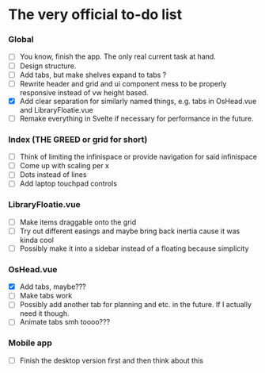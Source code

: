 # The very official to-do list
### Global
- [ ] You know, finish the app. The only real current task at hand.
- [ ] Design structure.
- [ ] Add tabs, but make shelves expand to tabs ? 
- [ ] Rewrite header and grid and ui component mess to be properly responsive instead of vw height based.
- [x] Add clear separation for similarly named things, e.g. tabs in OsHead.vue and LibraryFloatie.vue
- [ ] Remake everything in Svelte if necessary for performance in the future.
### Index (THE GREED or grid for short)
- [ ] Think of limiting the infinispace or provide navigation for said infinispace
- [ ] Come up with scaling per x 
- [ ] Dots instead of lines
- [ ] Add laptop touchpad controls
### LibraryFloatie.vue
- [ ] Make items draggable onto the grid
- [ ] Try out different easings and maybe bring back inertia cause it was kinda cool
- [ ] Possibly make it into a sidebar instead of a floating because simplicity
### OsHead.vue
- [x] Add tabs, maybe???
- [ ] Make tabs work
- [ ] Possibly add another tab for planning and etc. in the future. If I actually need it though.
- [ ] Animate tabs smh toooo???

### Mobile app
- [ ] Finish the desktop version first and then think about this